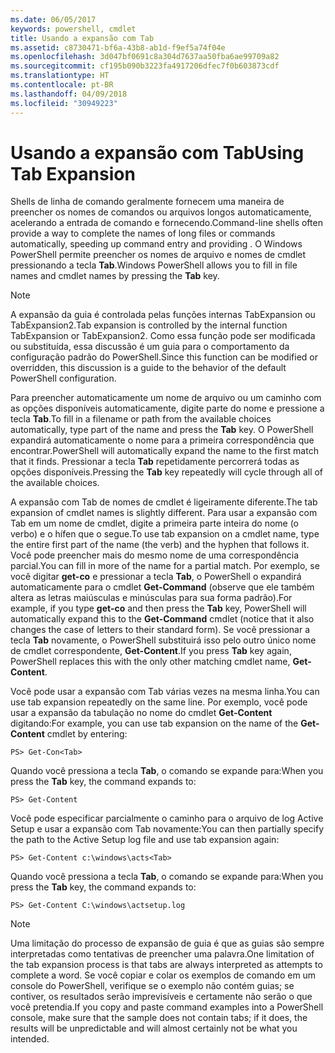 ```yaml
---
ms.date: 06/05/2017
keywords: powershell, cmdlet
title: Usando a expansão com Tab
ms.assetid: c8730471-bf6a-43b8-ab1d-f9ef5a74f04e
ms.openlocfilehash: 3d047bf0691c8a304d7637aa50fba6ae99709a82
ms.sourcegitcommit: cf195b090b3223fa4917206dfec7f0b603873cdf
ms.translationtype: HT
ms.contentlocale: pt-BR
ms.lasthandoff: 04/09/2018
ms.locfileid: "30949223"
---
```

# <a name="using-tab-expansion"></a><span data-ttu-id="25aa4-103">Usando a expansão com Tab</span><span class="sxs-lookup"><span data-stu-id="25aa4-103">Using Tab Expansion</span></span>

<span data-ttu-id="25aa4-104">Shells de linha de comando geralmente fornecem uma maneira de preencher os nomes de comandos ou arquivos longos automaticamente, acelerando a entrada de comando e fornecendo.</span><span class="sxs-lookup"><span data-stu-id="25aa4-104">Command-line shells often provide a way to complete the names of long files or commands automatically, speeding up command entry and providing .</span></span> <span data-ttu-id="25aa4-105">O Windows PowerShell permite preencher os nomes de arquivo e nomes de cmdlet pressionando a tecla **Tab**.</span><span class="sxs-lookup"><span data-stu-id="25aa4-105">Windows PowerShell allows you to fill in file names and cmdlet names by pressing the **Tab** key.</span></span>

> [!NOTE]
> <span data-ttu-id="25aa4-106">A expansão da guia é controlada pelas funções internas TabExpansion ou TabExpansion2.</span><span class="sxs-lookup"><span data-stu-id="25aa4-106">Tab expansion is controlled by the internal function TabExpansion or TabExpansion2.</span></span> <span data-ttu-id="25aa4-107">Como essa função pode ser modificada ou substituída, essa discussão é um guia para o comportamento da configuração padrão do PowerShell.</span><span class="sxs-lookup"><span data-stu-id="25aa4-107">Since this function can be modified or overridden, this discussion is a guide to the behavior of the default PowerShell configuration.</span></span>

<span data-ttu-id="25aa4-108">Para preencher automaticamente um nome de arquivo ou um caminho com as opções disponíveis automaticamente, digite parte do nome e pressione a tecla **Tab**.</span><span class="sxs-lookup"><span data-stu-id="25aa4-108">To fill in a filename or path from the available choices automatically, type part of the name and press the **Tab** key.</span></span> <span data-ttu-id="25aa4-109">O PowerShell expandirá automaticamente o nome para a primeira correspondência que encontrar.</span><span class="sxs-lookup"><span data-stu-id="25aa4-109">PowerShell will automatically expand the name to the first match that it finds.</span></span> <span data-ttu-id="25aa4-110">Pressionar a tecla **Tab** repetidamente percorrerá todas as opções disponíveis.</span><span class="sxs-lookup"><span data-stu-id="25aa4-110">Pressing the **Tab** key repeatedly will cycle through all of the available choices.</span></span>

<span data-ttu-id="25aa4-111">A expansão com Tab de nomes de cmdlet é ligeiramente diferente.</span><span class="sxs-lookup"><span data-stu-id="25aa4-111">The tab expansion of cmdlet names is slightly different.</span></span> <span data-ttu-id="25aa4-112">Para usar a expansão com Tab em um nome de cmdlet, digite a primeira parte inteira do nome (o verbo) e o hífen que o segue.</span><span class="sxs-lookup"><span data-stu-id="25aa4-112">To use tab expansion on a cmdlet name, type the entire first part of the name (the verb) and the hyphen that follows it.</span></span> <span data-ttu-id="25aa4-113">Você pode preencher mais do mesmo nome de uma correspondência parcial.</span><span class="sxs-lookup"><span data-stu-id="25aa4-113">You can fill in more of the name for a partial match.</span></span> <span data-ttu-id="25aa4-114">Por exemplo, se você digitar **get-co** e pressionar a tecla **Tab**, o PowerShell o expandirá automaticamente para o cmdlet **Get-Command** (observe que ele também altera as letras maiúsculas e minúsculas para sua forma padrão).</span><span class="sxs-lookup"><span data-stu-id="25aa4-114">For example, if you type **get-co** and then press the **Tab** key, PowerShell will automatically expand this to the **Get-Command** cmdlet (notice that it also changes the case of letters to their standard form).</span></span> <span data-ttu-id="25aa4-115">Se você pressionar a tecla **Tab** novamente, o PowerShell substituirá isso pelo outro único nome de cmdlet correspondente, **Get-Content**.</span><span class="sxs-lookup"><span data-stu-id="25aa4-115">If you press **Tab** key again, PowerShell replaces this with the only other matching cmdlet name, **Get-Content**.</span></span>

<span data-ttu-id="25aa4-116">Você pode usar a expansão com Tab várias vezes na mesma linha.</span><span class="sxs-lookup"><span data-stu-id="25aa4-116">You can use tab expansion repeatedly on the same line.</span></span> <span data-ttu-id="25aa4-117">Por exemplo, você pode usar a expansão da tabulação no nome do cmdlet **Get-Content** digitando:</span><span class="sxs-lookup"><span data-stu-id="25aa4-117">For example, you can use tab expansion on the name of the **Get-Content** cmdlet by entering:</span></span>

```
PS> Get-Con<Tab>
```

<span data-ttu-id="25aa4-118">Quando você pressiona a tecla **Tab**, o comando se expande para:</span><span class="sxs-lookup"><span data-stu-id="25aa4-118">When you press the **Tab** key, the command expands to:</span></span>

```
PS> Get-Content
```

<span data-ttu-id="25aa4-119">Você pode especificar parcialmente o caminho para o arquivo de log Active Setup e usar a expansão com Tab novamente:</span><span class="sxs-lookup"><span data-stu-id="25aa4-119">You can then partially specify the path to the Active Setup log file and use tab expansion again:</span></span>

```
PS> Get-Content c:\windows\acts<Tab>
```

<span data-ttu-id="25aa4-120">Quando você pressiona a tecla **Tab**, o comando se expande para:</span><span class="sxs-lookup"><span data-stu-id="25aa4-120">When you press the **Tab** key, the command expands to:</span></span>

```
PS> Get-Content C:\windows\actsetup.log
```

> [!NOTE]
> <span data-ttu-id="25aa4-121">Uma limitação do processo de expansão de guia é que as guias são sempre interpretadas como tentativas de preencher uma palavra.</span><span class="sxs-lookup"><span data-stu-id="25aa4-121">One limitation of the tab expansion process is that tabs are always interpreted as attempts to complete a word.</span></span> <span data-ttu-id="25aa4-122">Se você copiar e colar os exemplos de comando em um console do PowerShell, verifique se o exemplo não contém guias; se contiver, os resultados serão imprevisíveis e certamente não serão o que você pretendia.</span><span class="sxs-lookup"><span data-stu-id="25aa4-122">If you copy and paste command examples into a PowerShell console, make sure that the sample does not contain tabs; if it does, the results will be unpredictable and will almost certainly not be what you intended.</span></span>